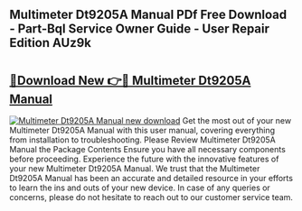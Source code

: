 ## Multimeter Dt9205A Manual PDf Free Download - Part-Bql Service Owner Guide - User Repair Edition AUz9k

# <h2><a href="http://cf13426.oget.top/?id=Multimeter+Dt9205A+Manual">🔗Download New 👉🔴 Multimeter Dt9205A Manual</a></h2>

[![Multimeter Dt9205A Manual new download](https://i.imgur.com/5g1atiW.png)](http://cf13426.oget.top/?id=Multimeter+Dt9205A+Manual)
Get the most out of your new Multimeter Dt9205A Manual with this user manual, covering everything from installation to troubleshooting. Please Review Multimeter Dt9205A Manual the Package Contents Ensure you have all necessary components before proceeding. Experience the future with the innovative features of your new Multimeter Dt9205A Manual. We trust that the Multimeter Dt9205A Manual has been an accurate and detailed resource in your efforts to learn the ins and outs of your new device. In case of any queries or concerns, please do not hesitate to reach out to our customer service team.
